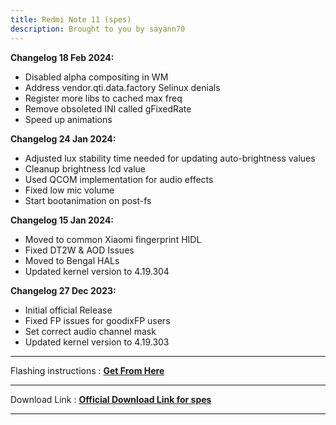 ```yaml
---
title: Redmi Note 11 (spes)
description: Brought to you by sayann70
---
```


<b>Changelog 18 Feb 2024:</b>
- Disabled alpha compositing in WM
- Address vendor.qti.data.factory Selinux denials
- Register more libs to cached max freq
- Remove obsoleted INI called gFixedRate
- Speed up animations

<b>Changelog 24 Jan 2024:</b>
- Adjusted lux stability time needed for updating auto-brightness values
- Cleanup brightness lcd value
- Used QCOM implementation for audio effects
- Fixed low mic volume
- Start bootanimation on post-fs
  
<b>Changelog 15 Jan 2024:</b>
- Moved to common Xiaomi fingerprint HIDL
- Fixed DT2W & AOD Issues
- Moved to Bengal HALs
- Updated kernel version to 4.19.304

<b>Changelog 27 Dec 2023:</b>
- Initial official Release
- Fixed FP issues for goodixFP users
- Set correct audio channel mask
- Updated kernel version to 4.19.303

----
Flashing instructions : [**Get From Here**](spes_inst.md)

----
Download Link : [**Official Download Link for spes**](https://sourceforge.net/projects/projectmatrixx/files/Android-14/spes/)

----
